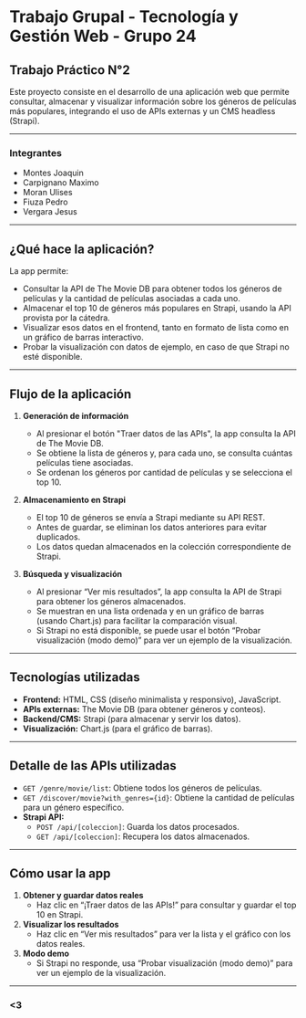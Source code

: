 # Trabajo Grupal - Tecnología y Gestión Web - Grupo 24

## Trabajo Práctico N°2

Este proyecto consiste en el desarrollo de una aplicación web que permite consultar, almacenar y visualizar información sobre los géneros de películas más populares, integrando el uso de APIs externas y un CMS headless (Strapi).

---

### **Integrantes**
- Montes Joaquin
- Carpignano Maximo
- Moran Ulises
- Fiuza Pedro
- Vergara Jesus 

---

## ¿Qué hace la aplicación?

La app permite:
- Consultar la API de The Movie DB para obtener todos los géneros de películas y la cantidad de películas asociadas a cada uno.
- Almacenar el top 10 de géneros más populares en Strapi, usando la API provista por la cátedra.
- Visualizar esos datos en el frontend, tanto en formato de lista como en un gráfico de barras interactivo.
- Probar la visualización con datos de ejemplo, en caso de que Strapi no esté disponible.

---

## **Flujo de la aplicación**

1. **Generación de información**
   - Al presionar el botón "Traer datos de las APIs", la app consulta la API de The Movie DB.
   - Se obtiene la lista de géneros y, para cada uno, se consulta cuántas películas tiene asociadas.
   - Se ordenan los géneros por cantidad de películas y se selecciona el top 10.

2. **Almacenamiento en Strapi**
   - El top 10 de géneros se envía a Strapi mediante su API REST.
   - Antes de guardar, se eliminan los datos anteriores para evitar duplicados.
   - Los datos quedan almacenados en la colección correspondiente de Strapi.

3. **Búsqueda y visualización**
   - Al presionar “Ver mis resultados”, la app consulta la API de Strapi para obtener los géneros almacenados.
   - Se muestran en una lista ordenada y en un gráfico de barras (usando Chart.js) para facilitar la comparación visual.
   - Si Strapi no está disponible, se puede usar el botón “Probar visualización (modo demo)” para ver un ejemplo de la visualización.

---

## **Tecnologías utilizadas**

- **Frontend:** HTML, CSS (diseño minimalista y responsivo), JavaScript.
- **APIs externas:** The Movie DB (para obtener géneros y conteos).
- **Backend/CMS:** Strapi (para almacenar y servir los datos).
- **Visualización:** Chart.js (para el gráfico de barras).

---

## **Detalle de las APIs utilizadas**

- `GET /genre/movie/list`: Obtiene todos los géneros de películas.
- `GET /discover/movie?with_genres={id}`: Obtiene la cantidad de películas para un género específico.
- **Strapi API:**  
  - `POST /api/[coleccion]`: Guarda los datos procesados.
  - `GET /api/[coleccion]`: Recupera los datos almacenados.

---

## **Cómo usar la app**

1. **Obtener y guardar datos reales**
   - Haz clic en “¡Traer datos de las APIs!” para consultar y guardar el top 10 en Strapi.
2. **Visualizar los resultados**
   - Haz clic en “Ver mis resultados” para ver la lista y el gráfico con los datos reales.
3. **Modo demo**
   - Si Strapi no responde, usa “Probar visualización (modo demo)” para ver un ejemplo de la visualización.

---

### <3
